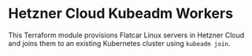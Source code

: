 # Hetzner Cloud Kubeadm Workers

This Terraform module provisions Flatcar Linux servers in Hetzner Cloud and joins them to an existing Kubernetes cluster using `kubeadm join`.
